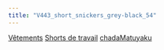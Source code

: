 ```yaml
---
title: "V443_short_snickers_grey-black_54"
---
```


[Vêtements](notes/equipements/L_Vetements.md) [Shorts de travail](notes/Shorts%20de%20travail.md) [chadaMatuyaku](notes/utilisateurs/beneficiaires/chadaMatuyaku.md)